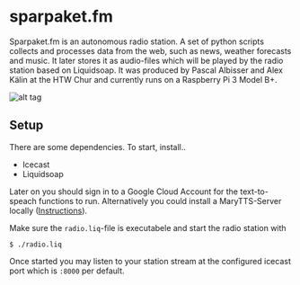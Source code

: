 # sparpaket.fm
Sparpaket.fm is an autonomous radio station. A set of python scripts collects and processes data from the web, such as news, weather forecasts and music. It later stores it as audio-files which will be played by the radio station based on Liquidsoap. It was produced by Pascal Albisser and Alex Kälin at the HTW Chur and currently runs on a Raspberry Pi 3 Model B+.

![alt tag](http://sparprogramm.fm/animation.gif "Description goes here")

## Setup
There are some dependencies. To start, install..
- Icecast
- Liquidsoap

Later on you should sign in to a Google Cloud Account for the text-to-speach functions to run. Alternatively you could install a MaryTTS-Server locally ([Instructions](https://github.com/marytts/marytts/wiki/Local-MaryTTS-Server-Installation)). 

Make sure the ```radio.liq```-file is executabele and start the radio station with
```
$ ./radio.liq
```
Once started you may listen to your station stream at the configured icecast port which is `:8000` per default.
